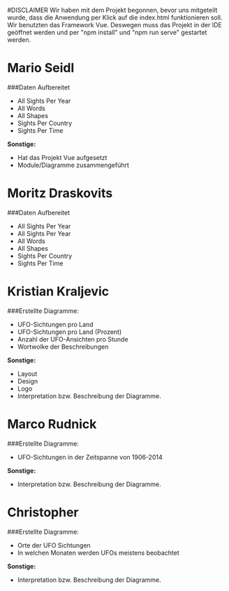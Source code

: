 #DISCLAIMER
Wir haben mit dem Projekt begonnen, bevor uns mitgeteilt wurde, dass die Anwendung per Klick auf die index.html funktionieren soll.
Wir benutzten das Framework Vue. Deswegen muss das Projekt in der IDE geöffnet werden und per "npm install" und "npm run serve" gestartet werden.

# Mario Seidl
###Daten Aufbereitet
* All Sights Per Year
* All Words
* All Shapes
* Sights Per Country
* Sights Per Time

**Sonstige:**
* Hat das Projekt Vue aufgesetzt
* Module/Diagramme zusammengeführt

# Moritz Draskovits
###Daten Aufbereitet
* All Sights Per Year
* All Sights Per Year
* All Words
* All Shapes
* Sights Per Country
* Sights Per Time

# Kristian Kraljevic
###Erstellte Diagramme:
* UFO-Sichtungen pro Land
* UFO-Sichtungen pro Land (Prozent)
* Anzahl der UFO-Ansichten pro Stunde
* Wortwolke der Beschreibungen

**Sonstige:**
* Layout
* Design
* Logo
* Interpretation bzw. Beschreibung der Diagramme.

# Marco Rudnick
###Erstellte Diagramme:
* UFO-Sichtungen in der Zeitspanne von 1906-2014

**Sonstige:**
* Interpretation bzw. Beschreibung der Diagramme.

# Christopher
###Erstellte Diagramme:
* Orte der UFO Sichtungen
* In welchen Monaten werden UFOs meistens beobachtet

**Sonstige:**
* Interpretation bzw. Beschreibung der Diagramme.
